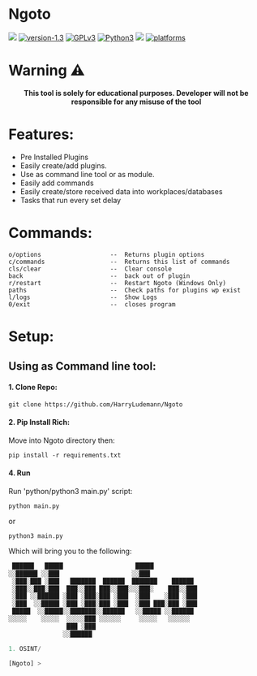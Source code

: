 # Ngoto
[![](https://github.com/harryludemann/ngoto/workflows/pytests/badge.svg)]()
[![version-1.3](https://img.shields.io/badge/version-0.0.20-blue)](https://github.com/Datalux/Osintgram/releases/tag/1.3)
[![GPLv3](https://img.shields.io/badge/license-MIT-blue)](https://img.shields.io/badge/license-GPLv3-blue)
[![Python3](https://img.shields.io/badge/language-Python3-blue)](https://img.shields.io/badge/language-Python3-red)
[![](https://img.shields.io/badge/Built%20with-❤-blue.svg?style=flat-square)]()
[![platforms](https://img.shields.io/badge/platform-windows%20%7C%20linux-blue)](https://github.com/loseys/Oblivion/)

# Warning :warning:

<p align="center"><b>This tool is solely for educational purposes. Developer will not be responsible for any misuse of the tool</b></p>    
    

# Features:
* Pre Installed Plugins
* Easily create/add plugins.
* Use as command line tool or as module.
* Easily add commands
* Easily create/store received data into workplaces/databases
* Tasks that run every set delay

# Commands:
    o/options                   --  Returns plugin options
    c/commands                  --  Returns this list of commands
    cls/clear                   --  Clear console
    back                        --  back out of plugin
    r/restart                   --  Restart Ngoto (Windows Only)
    paths                       --  Check paths for plugins wp exist
    l/logs                      --  Show Logs
    0/exit                      --  closes program
# Setup:
## Using as Command line tool:
#### 1. Clone Repo:
```
git clone https://github.com/HarryLudemann/Ngoto
```

#### 2. Pip Install Rich:
Move into Ngoto directory then:
```
pip install -r requirements.txt
```

#### 4. Run
Run 'python/python3 main.py' script:
```
python main.py
```
or
```
python3 main.py
```
Which will bring you to the following:
```python
 ██████   █████                    █████
░░██████ ░░███                    ░░███
 ░███░███ ░███   ███████  ██████  ███████    ██████ 
 ░███░░███░███  ███░░███ ███░░███░░░███░    ███░░███
 ░███ ░░██████ ░███ ░███░███ ░███  ░███    ░███ ░███
 ░███  ░░█████ ░███ ░███░███ ░███  ░███ ███░███ ░███
 █████  ░░█████░░███████░░██████   ░░█████ ░░██████ 
░░░░░    ░░░░░  ░░░░░███ ░░░░░░     ░░░░░   ░░░░░░  
                ███ ░███
               ░░██████

1. OSINT/

[Ngoto] > 
```

